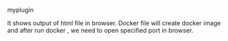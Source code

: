 myplugin

It shows output of html file in browser.
Docker file will create docker image and after run docker , we need to open specified port in browser.
